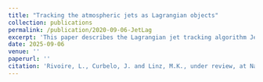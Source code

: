 ```yaml
---
title: "Tracking the atmospheric jets as Lagrangian objects"
collection: publications
permalink: /publication/2020-09-06-JetLag
excerpt: 'This paper describes the Lagrangian jet tracking algorithm JetLag'
date: 2025-09-06
venue: ''
paperurl: ''
citation: 'Rivoire, L., Curbelo, J. and Linz, M.K., under review, at Nat. Commun. Earth & Env. Tracking the atmospheric jets as Lagrangian objects.'
---
```

